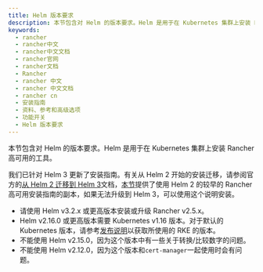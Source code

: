 ```yaml
---
title: Helm 版本要求
description: 本节包含对 Helm 的版本要求。Helm 是用于在 Kubernetes 集群上安装 Rancher 高可用的工具。
keywords:
  - rancher
  - rancher中文
  - rancher中文文档
  - rancher官网
  - rancher文档
  - Rancher
  - rancher 中文
  - rancher 中文文档
  - rancher cn
  - 安装指南
  - 资料、参考和高级选项
  - 功能开关
  - Helm 版本要求
---
```


本节包含对 Helm 的版本要求。Helm 是用于在 Kubernetes 集群上安装 Rancher 高可用的工具。

我们已针对 Helm 3 更新了安装指南。有关从 Helm 2 开始的安装迁移，请参阅官方的[从 Helm 2 迁移到 Helm 3](https://helm.sh/blog/migrate-from-helm-v2-to-helm-v3/)文档，[本节](/docs/rancher2.5/installation/resources/helm-version//)提供了使用 Helm 2 的较早的 Rancher 高可用安装指南的副本，如果无法升级到 Helm 3，可以使用这个说明安装。

- 请使用 Helm v3.2.x 或更高版本安装或升级 Rancher v2.5.x。
- Helm v2.16.0 或更高版本需要 Kubernetes v1.16 版本。对于默认的 Kubernetes 版本，请参考[发布说明](https://github.com/rancher/rke/releases)以获取所使用的 RKE 的版本。
- 不能使用 Helm v2.15.0，因为这个版本中有一些关于转换/比较数字的问题。
- 不能使用 Helm v2.12.0，因为这个版本和`cert-manager`一起使用时会有问题。

